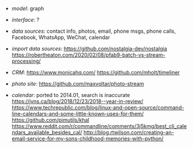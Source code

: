 * _model_: graph
* _interface_: ?

* _data sources_: contact info, photos, email, phone msgs, phone calls, Facebook, WhatsApp, WeChat, calendar
* _import data sources_: https://github.com/nostalgia-dev/nostalgia https://robertheaton.com/2020/02/08/pfab9-batch-vs-stream-processing/
* _CRM_: https://www.monicahq.com/ https://github.com/mholt/timeliner

* _photo site_: https://github.com/maxvoltar/photo-stream
* _calendar_: ported to 2014.01, search is inaccurate https://jvns.ca/blog/2018/12/23/2018--year-in-review/ https://www.techrepublic.com/blog/linux-and-open-source/command-line-calendars-and-some-little-known-uses-for-them/ https://github.com/pimutils/khal https://www.reddit.com/r/commandline/comments/3j5kmg/best_cli_calendars_available_besides_cal/ http://blog.rtwilson.com/creating-an-email-service-for-my-sons-childhood-memories-with-python/
